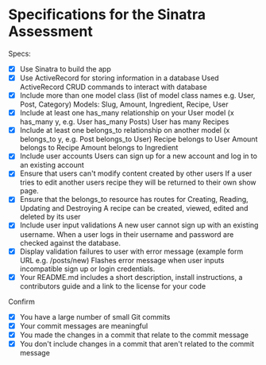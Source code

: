 # Specifications for the Sinatra Assessment

Specs:
- [x] Use Sinatra to build the app
- [x] Use ActiveRecord for storing information in a database
        Used ActiveRecord CRUD commands to interact with database
- [x] Include more than one model class (list of model class names e.g. User, Post, Category)
        Models: Slug, Amount, Ingredient, Recipe, User
- [x] Include at least one has_many relationship on your User model (x has_many y, e.g. User has_many Posts)
        User has many Recipes
- [x] Include at least one belongs_to relationship on another model (x belongs_to y, e.g. Post belongs_to User)
        Recipe belongs to User
        Amount belongs to Recipe
        Amount belongs to Ingredient
- [x] Include user accounts
        Users can sign up for a new account and log in to an existing account
- [x] Ensure that users can't modify content created by other users
        If a user tries to edit another users recipe they will be returned to their own show page.
- [x] Ensure that the belongs_to resource has routes for Creating, Reading, Updating and Destroying
        A recipe can be created, viewed, edited and deleted by its user
- [x] Include user input validations
        A new user cannot sign up with an existing username. When a user logs in their username and password are checked against the database.
- [x] Display validation failures to user with error message (example form URL e.g. /posts/new)
        Flashes error message when user inputs incompatible sign up or login credentials.
- [x] Your README.md includes a short description, install instructions, a contributors guide and a link to the license for your code

Confirm
- [x] You have a large number of small Git commits
- [x] Your commit messages are meaningful
- [x] You made the changes in a commit that relate to the commit message
- [x] You don't include changes in a commit that aren't related to the commit message
